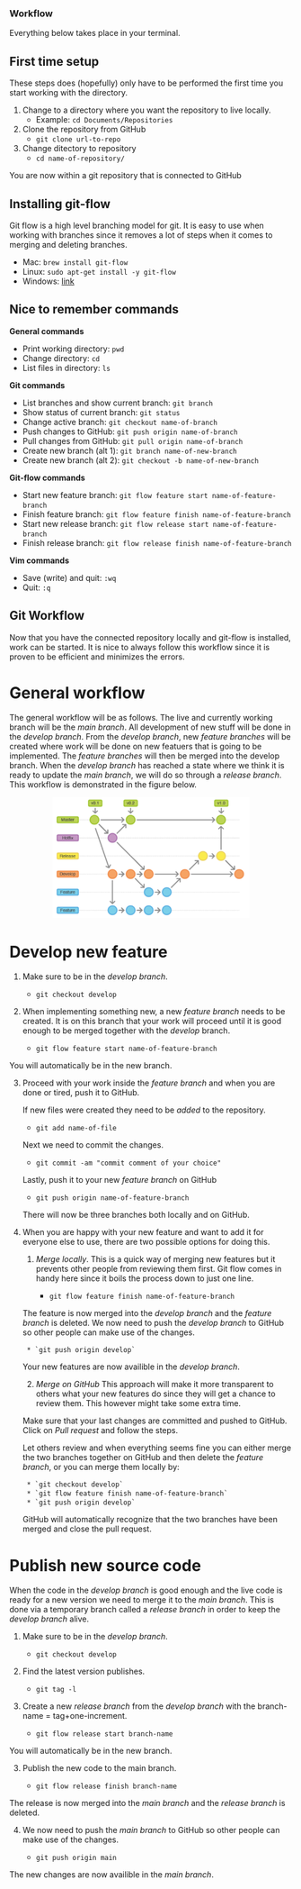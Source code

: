 ### Workflow

Everything below takes place in your terminal.

## First time setup

These steps does (hopefully) only have to be performed the first time you start working with the directory.

1. Change to a directory where you want the repository to live locally.
	* Example: `cd Documents/Repositories`
2. Clone the repository from GitHub
	* `git clone url-to-repo`
3. Change ditectory to repository
	* `cd name-of-repository/`

You are now within a git repository that is connected to GitHub

## Installing git-flow

Git flow is a high level branching model for git. It is easy to use when working with branches since it removes a lot of steps when it comes to merging and deleting branches.

* Mac: `brew install git-flow`
* Linux: `sudo apt-get install -y git-flow`
* Windows: [link](https://github.com/nvie/gitflow/wiki/Windows "Title")

## Nice to remember commands

**General commands**

* Print working directory: `pwd`
* Change directory: `cd`
* List files in directory: `ls`

**Git commands**

* List branches and show current branch: `git branch`
* Show status of current branch: `git status`
* Change active branch: `git checkout name-of-branch`
* Push changes to GitHub: `git push origin name-of-branch`
* Pull changes from GitHub: `git pull origin name-of-branch`
* Create new branch (alt 1): `git branch name-of-new-branch`
* Create new branch (alt 2): `git checkout -b name-of-new-branch`

**Git-flow commands**

* Start new feature branch: `git flow feature start name-of-feature-branch`
* Finish feature branch: `git flow feature finish name-of-feature-branch`
* Start new release branch: `git flow release start name-of-feature-branch`
* Finish release branch: `git flow release finish name-of-feature-branch`

**Vim commands**

* Save (write) and quit: `:wq`
* Quit: `:q`


## Git Workflow


Now that you have the connected repository locally and git-flow is installed, work can be started. It is nice to always follow this workflow since it is proven to be efficient and minimizes the errors.

# General workflow

The general workflow will be as follows. The live and currently working branch will be the *main branch*. All development of new stuff will be done in the *develop branch*. From the *develop branch*, new *feature branches* will be created where work will be done on new featuers that is going to be implemented. The *feature branches* will then be merged into the develop branch. When the *develop branch* has reached a state where we think it is ready to update the *main branch*, we will do so through a *release branch*. This workflow is demonstrated in the figure below.

<p align="center">
	<img src="workflow.png" alt="workflow" width="350"/>
</p>

# Develop new feature

1. Make sure to be in the *develop branch*.

	* `git checkout develop`

2. When implementing something new, a new *feature branch* needs to be created. It is on this branch that your work will proceed until it is good enough to be merged together with the *develop* branch.

	* `git flow feature start name-of-feature-branch`

You will automatically be in the new branch. 

3. Proceed with your work inside the *feature branch* and when you are done or tired, push it to GitHub. 

	If new files were created they need to be *added* to the repository.

	* `git add name-of-file`

	Next we need to commit the changes.

	* `git commit -am "commit comment of your choice"`

	Lastly, push it to your new *feature branch* on GitHub

	* `git push origin name-of-feature-branch`

	There will now be three branches both locally and on GitHub.

4. When you are happy with your new feature and want to add it for everyone else to use, there are two possible options for doing this.

	1. *Merge locally*. This is a quick way of merging new features but it prevents other people from reviewing them first. Git flow comes in handy here since it boils the process down to just one line.

		* `git flow feature finish name-of-feature-branch`

	The feature is now merged into the *develop branch* and the *feature branch* is deleted. We now need to push the *develop branch* to GitHub so other people can make use of the changes.

		* `git push origin develop`

	Your new features are now availible in the *develop branch*.

	2. *Merge on GitHub* This approach will make it more transparent to others what your new features do since they will get a chance to review them. This however might take some extra time.

	Make sure that your last changes are committed and pushed to GitHub. Click on *Pull request* and follow the steps.

	Let others review and when everything seems fine you can either merge the two branches together on GitHub and then delete the *feature branch*, or you can merge them locally by:

		* `git checkout develop`
		* `git flow feature finish name-of-feature-branch`
		* `git push origin develop`

	GitHub will automatically recognize that the two branches have been merged and close the pull request.

# Publish new source code

When the code in the *develop branch* is good enough and the live code is ready for a new version we need to merge it to the *main branch*. This is done via a temporary branch called a *release branch* in order to keep the *develop branch* alive.



1. Make sure to be in the *develop branch*.

	* `git checkout develop`

2. Find the latest version publishes.

	* `git tag -l`

2. Create a new *release branch* from the *develop branch* with the branch-name = tag+one-increment.

	* `git flow release start branch-name`

You will automatically be in the new branch.

3. Publish the new code to the main branch.

	* `git flow release finish branch-name`

The release is now merged into the *main branch* and the *release branch* is deleted.

4. We now need to push the *main branch* to GitHub so other people can make use of the changes.

	* `git push origin main`

The new changes are now availible in the *main branch*.